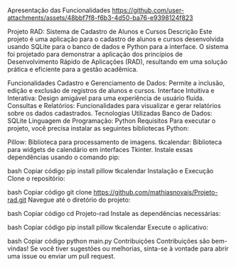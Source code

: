 Apresentação das Funcionalidades
https://github.com/user-attachments/assets/48bbf7f8-f6b3-4d50-ba76-e9398124f823

Projeto RAD: Sistema de Cadastro de Alunos e Cursos
Descrição
Este projeto é uma aplicação para o cadastro de alunos e cursos desenvolvida usando SQLite para o banco de dados e Python para a interface. O sistema foi projetado para demonstrar a aplicação dos princípios de Desenvolvimento Rápido de Aplicações (RAD), resultando em uma solução prática e eficiente para a gestão acadêmica.

Funcionalidades
Cadastro e Gerenciamento de Dados: Permite a inclusão, edição e exclusão de registros de alunos e cursos.
Interface Intuitiva e Interativa: Design amigável para uma experiência de usuário fluida.
Consultas e Relatórios: Funcionalidades para visualizar e gerar relatórios sobre os dados cadastrados.
Tecnologias Utilizadas
Banco de Dados: SQLite
Linguagem de Programação: Python
Requisitos
Para executar o projeto, você precisa instalar as seguintes bibliotecas Python:

Pillow: Biblioteca para processamento de imagens.
tkcalendar: Biblioteca para widgets de calendário em interfaces Tkinter.
Instale essas dependências usando o comando pip:

bash
Copiar código
pip install pillow tkcalendar
Instalação e Execução
Clone o repositório:

bash
Copiar código
git clone https://github.com/mathiasnovais/Projeto-rad.git
Navegue até o diretório do projeto:

bash
Copiar código
cd Projeto-rad
Instale as dependências necessárias:

bash
Copiar código
pip install pillow tkcalendar
Execute o aplicativo:

bash
Copiar código
python main.py
Contribuições
Contribuições são bem-vindas! Se você tiver sugestões ou melhorias, sinta-se à vontade para abrir uma issue ou enviar um pull request.
